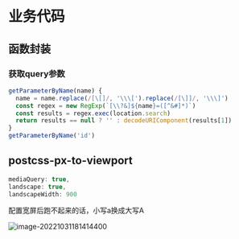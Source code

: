 # 业务代码

## 函数封装

### 获取query参数

```js
getParameterByName(name) {
  name = name.replace(/[\[]/, '\\\[').replace(/[\]]/, '\\\]')
  const regex = new RegExp(`[\\?&]${name}=([^&#]*)`)
  const results = regex.exec(location.search)
  return results == null ? '' : decodeURIComponent(results[1])
}
getParameterByName('id')
```

## postcss-px-to-viewport

```js
mediaQuery: true,
landscape: true,
landscapeWidth: 900
```

配置宽屏后跑不起来的话，小写a换成大写A

![image-20221031181414400](https://ulooklikeamovie.oss-cn-beijing.aliyuncs.com/img/image-20221031181414400.png)
